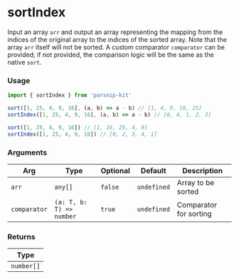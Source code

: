 # sortIndex
      
Input an array `arr` and output an array representing the mapping from the indices of the original array to the indices of the sorted array. Note that the array `arr` itself will not be sorted. A custom comparator `comparator` can be provided; if not provided, the comparison logic will be the same as the native `sort`.

### Usage

```ts
import { sortIndex } from 'parsnip-kit'

sort([1, 25, 4, 9, 16], (a, b) => a - b) // [1, 4, 9, 16, 25]
sortIndex([1, 25, 4, 9, 16], (a, b) => a - b) // [0, 4, 1, 2, 3]

sort([1, 25, 4, 9, 16]) // [1, 16, 25, 4, 9]
sortIndex([1, 25, 4, 9, 16]) // [0, 2, 3, 4, 1]
```

      
### Arguments
      
| Arg | Type | Optional | Default | Description |
| --- | --- | --- | --- | --- |
| `arr` | `any[]` | `false` | `undefined` | Array to be sorted |
| `comparator` | `(a: T, b: T) => number` | `true` | `undefined` | Comparator for sorting |
      
### Returns

| Type |
| ---  |
| `number[]`  |